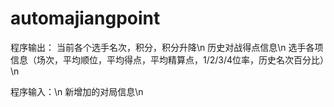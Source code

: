 # automajiangpoint
程序输出：
当前各个选手名次，积分，积分升降\n
历史对战得点信息\n
选手各项信息（场次，平均顺位，平均得点，平均精算点，1/2/3/4位率，历史名次百分比）\n

程序输入：\n
新增加的对局信息\n

